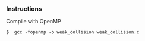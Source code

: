 ### Instructions

Compile with OpenMP

```shell
$  gcc -fopenmp -o weak_collision weak_collision.c
```
